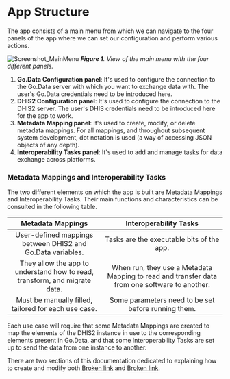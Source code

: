 # App Structure

The app consists of a main menu from which we can navigate to the four panels of the app where we can set our configuration and perform various actions.

![Screenshot\_MainMenu](https://user-images.githubusercontent.com/91990504/161969701-ba9f8cf0-6f08-4cb0-963f-7154113b39b6.png) _**Figure 1**. View of the main menu with the four different panels._

1. **Go.Data Configuration panel**: It's used to configure the connection to the Go.Data server with which you want to exchange data with. The user's Go.Data credentials need to be introduced here.
2. **DHIS2 Configuration panel**: It's used to configure the connection to the DHIS2 server. The user's DHIS credentials need to be introduced here for the app to work.
3. **Metadata Mapping panel**: It's used to create, modify, or delete metadata mappings. For all mappings, and throughout subsequent system development, dot notation is used (a way of accessing JSON objects of any depth).
4. **Interoperability Tasks panel**: It's used to add and manage tasks for data exchange across platforms.

### Metadata Mappings and Interoperability Tasks

The two different elements on which the app is built are Metadata Mappings and Interoperability Tasks. Their main functions and characteristics can be consulted in the following table.

|                              Metadata Mappings                             |                                     Interoperability Tasks                                    |
| :------------------------------------------------------------------------: | :-------------------------------------------------------------------------------------------: |
|         User-defined mappings between DHIS2 and Go.Data variables.         |                           Tasks are the executable bits of the app.                           |
| They allow the app to understand how to read, transform, and migrate data. | When run, they use a Metadata Mapping to read and transfer data from one software to another. |
|            Must be manually filled, tailored for each use case.            |                      Some parameters need to be set before running them.                      |

Each use case will require that some Metadata Mappings are created to map the elements of the DHIS2 instance in use to the corresponding elements present in Go.Data, and that some Interoperability Tasks are set up to send the data from one instance to another.

There are two sections of this documentation dedicated to explaining how to create and modify both [Broken link](broken-reference "mention") and [Broken link](broken-reference "mention").&#x20;
